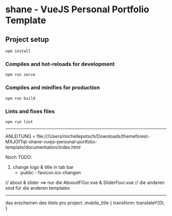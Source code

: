 # shane - VueJS Personal Portfolio Template

## Project setup

```
npm install
```

### Compiles and hot-reloads for development

```
npm run serve
```

### Compiles and minifies for production

```
npm run build
```

### Lints and fixes files

```
npm run lint
```

---

ANLEITUNG = file:///Users/michellepotsch/Downloads/themeforest-MXJOfTqt-shane-vuejs-personal-portfolio-template/documentation/index.html

Noch TODO:

1. change logo & title in tab bar
   - public - favicon.ico changen

// about & slider ==> nur die AbooutFOur.vue & SliderFour.vue
// die anderen sind für die anderen templates

---

das erscheinen des titels pro project
.mobile_title {
transform: translateY(0); }

